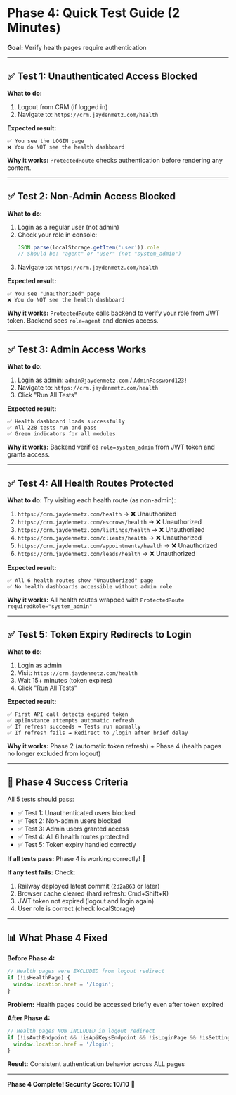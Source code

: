 # Phase 4: Quick Test Guide (2 Minutes)

**Goal:** Verify health pages require authentication

---

## ✅ Test 1: Unauthenticated Access Blocked

**What to do:**
1. Logout from CRM (if logged in)
2. Navigate to: `https://crm.jaydenmetz.com/health`

**Expected result:**
```
✅ You see the LOGIN page
❌ You do NOT see the health dashboard
```

**Why it works:** `ProtectedRoute` checks authentication before rendering any content.

---

## ✅ Test 2: Non-Admin Access Blocked

**What to do:**
1. Login as a regular user (not admin)
2. Check your role in console:
   ```javascript
   JSON.parse(localStorage.getItem('user')).role
   // Should be: "agent" or "user" (not "system_admin")
   ```
3. Navigate to: `https://crm.jaydenmetz.com/health`

**Expected result:**
```
✅ You see "Unauthorized" page
❌ You do NOT see the health dashboard
```

**Why it works:** `ProtectedRoute` calls backend to verify your role from JWT token. Backend sees `role=agent` and denies access.

---

## ✅ Test 3: Admin Access Works

**What to do:**
1. Login as admin: `admin@jaydenmetz.com` / `AdminPassword123!`
2. Navigate to: `https://crm.jaydenmetz.com/health`
3. Click "Run All Tests"

**Expected result:**
```
✅ Health dashboard loads successfully
✅ All 228 tests run and pass
✅ Green indicators for all modules
```

**Why it works:** Backend verifies `role=system_admin` from JWT token and grants access.

---

## ✅ Test 4: All Health Routes Protected

**What to do:**
Try visiting each health route (as non-admin):

1. `https://crm.jaydenmetz.com/health` → ❌ Unauthorized
2. `https://crm.jaydenmetz.com/escrows/health` → ❌ Unauthorized
3. `https://crm.jaydenmetz.com/listings/health` → ❌ Unauthorized
4. `https://crm.jaydenmetz.com/clients/health` → ❌ Unauthorized
5. `https://crm.jaydenmetz.com/appointments/health` → ❌ Unauthorized
6. `https://crm.jaydenmetz.com/leads/health` → ❌ Unauthorized

**Expected result:**
```
✅ All 6 health routes show "Unauthorized" page
✅ No health dashboards accessible without admin role
```

**Why it works:** All health routes wrapped with `ProtectedRoute requiredRole="system_admin"`

---

## ✅ Test 5: Token Expiry Redirects to Login

**What to do:**
1. Login as admin
2. Visit: `https://crm.jaydenmetz.com/health`
3. Wait 15+ minutes (token expires)
4. Click "Run All Tests"

**Expected result:**
```
✅ First API call detects expired token
✅ apiInstance attempts automatic refresh
✅ If refresh succeeds → Tests run normally
✅ If refresh fails → Redirect to /login after brief delay
```

**Why it works:** Phase 2 (automatic token refresh) + Phase 4 (health pages no longer excluded from logout)

---

## 🎯 Phase 4 Success Criteria

All 5 tests should pass:
- ✅ Test 1: Unauthenticated users blocked
- ✅ Test 2: Non-admin users blocked
- ✅ Test 3: Admin users granted access
- ✅ Test 4: All 6 health routes protected
- ✅ Test 5: Token expiry handled correctly

**If all tests pass:** Phase 4 is working correctly! 🎉

**If any test fails:** Check:
1. Railway deployed latest commit (`2d2a863` or later)
2. Browser cache cleared (hard refresh: Cmd+Shift+R)
3. JWT token not expired (logout and login again)
4. User role is correct (check localStorage)

---

## 📊 What Phase 4 Fixed

**Before Phase 4:**
```javascript
// Health pages were EXCLUDED from logout redirect
if (!isHealthPage) {
  window.location.href = '/login';
}
```
**Problem:** Health pages could be accessed briefly even after token expired

**After Phase 4:**
```javascript
// Health pages NOW INCLUDED in logout redirect
if (!isAuthEndpoint && !isApiKeysEndpoint && !isLoginPage && !isSettingsPage) {
  window.location.href = '/login';
}
```
**Result:** Consistent authentication behavior across ALL pages

---

**Phase 4 Complete! Security Score: 10/10** 🎉
